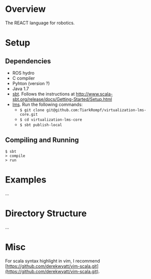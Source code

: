 Overview
========

The REACT language for robotics.

Setup
=====

Dependencies
------------

* ROS hydro
* C compiler
* Pyhton (version ?)
* Java 1.7
* [sbt](http://www.scala-sbt.org/).
  Follows the instructions at http://www.scala-sbt.org/release/docs/Getting-Started/Setup.html
* [lms](http://scala-lms.github.io/).
  Run the following commands:
  - `$ git clone git@github.com:TiarkRompf/virtualization-lms-core.git`
  - `$ cd virtualization-lms-core`
  - `$ sbt publish-local`

Compiling and Running
---------------------
```
$ sbt
> compile
> run
```

Examples
========
...

Directory Structure
===================
...

Misc
====
For scala syntax highlight in vim, I recommend [https://github.com/derekwyatt/vim-scala.git](https://github.com/derekwyatt/vim-scala.git).
